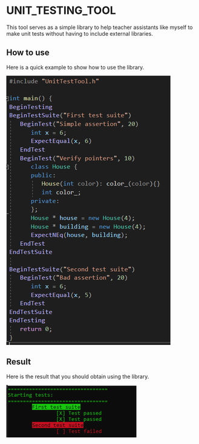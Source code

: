 # UNIT_TESTING_TOOL
This tool serves as a simple library to help teacher assistants like myself to make unit tests without having to include external libraries.

## How to use
Here is a quick example to show how to use the library.

![Example](https://github.com/ThierryBeaulieu/UNIT_TESTING_TOOL/blob/master/QuickExemple.PNG)

## Result
Here is the result that you should obtain using the library.

![Result](https://github.com/ThierryBeaulieu/UNIT_TESTING_TOOL/blob/master/assertion_result.PNG)
